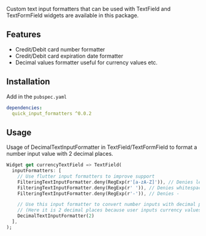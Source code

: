 Custom text input formatters that can be used with TextField and TextFormField widgets
are available in this package.

## Features

- Credit/Debit card number formatter
- Credit/Debit card expiration date formatter
- Decimal values formatter useful for currency values etc.

## Installation

Add in the `pubspec.yaml`
```yaml
dependencies:
  quick_input_formatters ^0.0.2
```

## Usage

Usage of DecimalTextInputFormatter in TextField/TextFormField
to format a number input value with 2 decimal places.

```dart
Widget get currencyTextField => TextField(
  inputFormatters: [
    // Use flutter input formatters to improve support
    FilteringTextInputFormatter.deny(RegExp(r'[a-zA-Z]')), // Denies letters
    FilteringTextInputFormatter.deny(RegExp(r' ')), // Denies whitespaces
    FilteringTextInputFormatter.deny(RegExp(r'-')), // Denies -

    // Use this input formatter to convert number inputs with decimal places
    // (Here it is 2 decimal places because user inputs currency values,
    DecimalTextInputFormatter(2)
  ],
);
```
